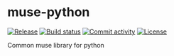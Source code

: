 # muse-python

[![Release](https://img.shields.io/github/v/release/infinitehaiku/muse-python)](https://img.shields.io/github/v/release/infinitehaiku/muse-python)
[![Build status](https://img.shields.io/github/actions/workflow/status/infinitehaiku/muse-python/main.yml?branch=main)](https://github.com/infinitehaiku/muse-python/actions/workflows/main.yml?query=branch%3Amain)
[![Commit activity](https://img.shields.io/github/commit-activity/m/infinitehaiku/muse-python)](https://img.shields.io/github/commit-activity/m/infinitehaiku/muse-python)
[![License](https://img.shields.io/github/license/infinitehaiku/muse-python)](https://img.shields.io/github/license/infinitehaiku/muse-python)

Common muse library for python
